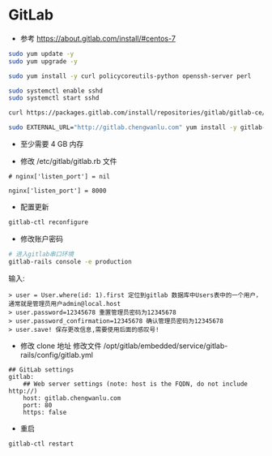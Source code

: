 # GitLab

- 参考 https://about.gitlab.com/install/#centos-7

```bash
sudo yum update -y
sudo yum upgrade -y

sudo yum install -y curl policycoreutils-python openssh-server perl

sudo systemctl enable sshd
sudo systemctl start sshd

curl https://packages.gitlab.com/install/repositories/gitlab/gitlab-ce/script.rpm.sh | sudo bash

sudo EXTERNAL_URL="http://gitlab.chengwanlu.com" yum install -y gitlab-ce
```

- 至少需要 4 GB 内存

- 修改 /etc/gitlab/gitlab.rb 文件

```text
# nginx['listen_port'] = nil

nginx['listen_port'] = 8000
```

- 配置更新

```bash
gitlab-ctl reconfigure
```

- 修改账户密码

```bash
# 进入gitlab串口环境
gitlab-rails console -e production 
```

输入: 

```
> user = User.where(id: 1).first 定位到gitlab 数据库中Users表中的一个用户，通常就是管理员用户admin@local.host
> user.password=12345678 重置管理员密码为12345678
> user.password_confirmation=12345678 确认管理员密码为12345678
> user.save! 保存更改信息,需要使用后面的感叹号!
```

- 修改 clone 地址
修改文件 /opt/gitlab/embedded/service/gitlab-rails/config/gitlab.yml

```text
## GitLab settings
gitlab:
    ## Web server settings (note: host is the FQDN, do not include http://)
    host: gitlab.chengwanlu.com
    port: 80
    https: false
```

- 重启

```bash
gitlab-ctl restart
```